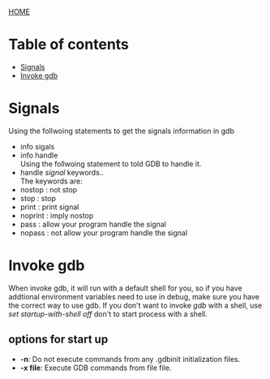 [HOME](README.md)

# Table of contents
* [Signals](#Signals)
* [Invoke gdb](#Invoke-gdb)

# Signals 
Using the follwoing statements to get the signals information in gdb
* info sigals
* info handle  
Using the follwoing statement to told GDB to handle it.
* handle *signal* keywords..  
The keywords are:
* nostop : not stop
* stop : stop 
* print : print signal
* noprint : imply nostop
* pass : allow your program handle the signal
* nopass : not allow your program handle the signal

# Invoke gdb
When invoke gdb, it will run with a default shell for you, so if you
have addtional environment variables need to use in debug, make sure
you have the correct way to use gdb. 
If you don't want to invoke *gdb* with a shell, 
use *set startup-with-shell off* don't to start process with a shell. 

## options for start up
* **-n**: Do not execute commands from any .gdbinit initialization files.
* **-x file**: Execute GDB commands from file file.
